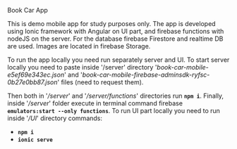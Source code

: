 Book Car App

This is demo mobile app for study purposes only.
The app is developed using Ionic framework with Angular on UI part, and firebase functions with nodeJS on the server.
For the database firebase Firestore and realtime DB are used.
Images are located in firebase Storage.

To run the app locally you need run separately server and UI.
To start server locally you need to paste inside '/server' directory 
'_book-car-mobile-e5ef69e343ec.json_' and '_book-car-mobile-firebase-adminsdk-ryfsc-0b27e0bb87.json_' files (need to request them).

Then both in '_/server_' and '_/server/functions_' directories run **`npm i`**.
Finally, inside '_/server_' folder execute in terminal command firebase **`emulators:start --only functions`**.
To run UI part locally you need to run inside '_/UI_' directory commands: 
- **`npm i`**
- **`ionic serve`**

